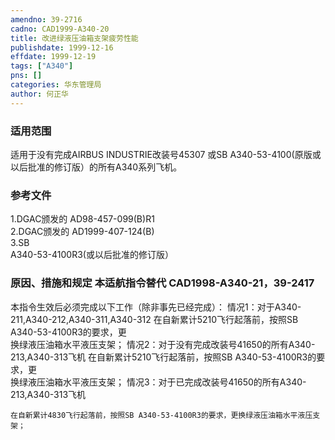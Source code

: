 ```yaml
---
amendno: 39-2716  
cadno: CAD1999-A340-20  
title: 改进绿液压油箱支架疲劳性能  
publishdate: 1999-12-16  
effdate: 1999-12-19  
tags: ["A340"]  
pns: []  
categories: 华东管理局  
author: 何正华  
---
```

  
### 适用范围  
适用于没有完成AIRBUS INDUSTRIE改装号45307 或SB A340-53-4100(原版或以后批准的修订版）的所有A340系列飞机。  
  
<!--more-->  
### 参考文件  
1.DGAC颁发的 AD98-457-099(B)R1  
2.DGAC颁发的 AD1999-407-124(B)  
3.SB  
A340-53-4100R3(或以后批准的修订版）  
  
### 原因、措施和规定 本适航指令替代 CAD1998-A340-21，39-2417  
本指令生效后必须完成以下工作（除非事先已经完成）：     情况1：对于A340-211,A340-212,A340-311,A340-312     在自新累计5210飞行起落前，按照SB A340-53-4100R3的要求，更  
换绿液压油箱水平液压支架；     情况2：对于没有完成改装号41650的所有A340-213,A340-313飞机     在自新累计5210飞行起落前，按照SB A340-53-4100R3的要求，更  
换绿液压油箱水平液压支架；     情况3：对于已完成改装号41650的所有A340-213,A340-313飞机  
  
    在自新累计4830飞行起落前，按照SB A340-53-4100R3的要求，更换绿液压油箱水平液压支架；  
